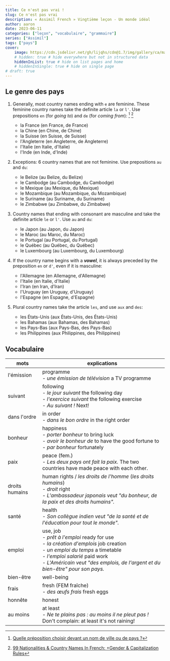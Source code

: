 ```yaml
---
title: Ce n'est pas vrai !
slug: Ce n'est pas vrai
description: « Assimil French » Vingtième leçon - Un monde idéal
author: aaron
date: 2023-06-11
categories: ["leçon", "vocabulaire", "grammaire"]
series: ["Assimil"]
tags: ["pays"]
cover: 
    image: https://cdn.jsdelivr.net/gh/lijqhs/cdn@1.7/img/gallery/ca/mark-koch-KiRlN3jjVNU-unsplash.jpg
    # hidden: true # hide everywhere but not in structured data
    hiddenInList: true # hide on list pages and home
    # hiddenInSingle: true # hide on single page
# draft: true
---
```


## Le genre des pays

1. Generally, most country names ending with `e` are feminine. These feminine country names take the definite article `la` or `l'`. Use prepositions `en` (for *going to*) and `de` (for *coming from*): [^1] [^2]
   - la France (en France, de France)
   - la Chine (en Chine, de Chine)
   - la Suisse (en Suisse, de Suisse)
   - l'Angleterre (en Angleterre, de Angleterre)
   - l'Italie (en Italie, d'Italie)
   - l'Inde (en Inde, d'Inde)

2. Exceptions: 6 country names that are not feminine. Use prepositions `au` and `du`:
   - le Belize (au Belize, du Belize)
   - le Cambodge (au Cambodge, du Cambodge)
   - le Mexique (au Mexique, du Mexique)
   - le Mozambique (au Mozambique, du Mozambique)
   - le Suriname (au Suriname, du Suriname)
   - le Zimbabwe (au Zimbabwe, du Zimbabwe)

3. Country names that ending with consonant are masculine and take the definite article `le` or `l'`. Use `au` and `du`:
   - le Japon (au Japon, du Japon)
   - le Maroc (au Maroc, du Maroc)
   - le Portugal (au Portugal, du Portugal)
   - le Québec (au Québec, du Québec)
   - le Luxembourg (au Luxembourg, du Luxembourg)

4. If the country name begins with a ***vowel***, it is always preceded by the preposition `en` or `d'`, even if it is masculine:
   - l'Allemagne (en Allemagne, d'Allemagne)
   - l'Italie (en Italie, d'Italie)
   - l'Iran (en Iran, d'Iran)
   - l'Uruguay (en Uruguay, d'Uruguay)
   - l'Espagne (en Espagne, d'Espagne)

5. Plural country names take the article `les`, and use `aux` and `des`:
   - les États-Unis (aux États-Unis, des États-Unis)
   - les Bahamas (aux Bahamas, des Bahamas)
   - les Pays-Bas (aux Pays-Bas, des Pays-Bas)
   - les Philippines (aux Philippines, des Philippines)

[^1]: [Quelle préposition choisir devant un nom de ville ou de pays ?](https://www.francaisauthentique.com/prepositions-devant-noms-ville-pays/)
[^2]: [99 Nationalities & Country Names In French: +Gender & Capitalization Rules](https://www.annieandre.com/nationalities-in-french-country-names-gender/)

## Vocabulaire

| mots | explications |
| ---- | ---- | 
| l'émission | programme </br> - *une émission de télévision* a TV programme |
| suivant | following </br> - *le jour suivant* the following day </br> - *l'exercice suivant* the following exercise </br> - *Au suivant !* Next! |
| dans l'ordre | in order </br> - *dans le bon ordre* in the right order |
| bonheur | happiness </br> - *porter bonheur* to bring luck </br> - *avoir le bonheur de* to have the good fortune to </br> - *par bonheur* fortunately |
| paix | peace (fem.) </br> - *Les deux pays ont fait la paix.* The two countries have made peace with each other. |
| droits humains | human rights / *les droits de l'homme* (*les droits humains*) </br> - *droit* right </br> - *L'ambassadeur japonais veut "du bonheur, de la paix et des droits humains".* |
| santé | health </br> - *Son collègue indien veut "de la santé et de l'éducation pour tout le monde".* |
| emploi | use, job </br> - *prêt à l'emploi* ready for use </br> - *la création d'emplois* job creation </br> - *un emploi du temps* a timetable </br> - *l'emploi salarié* paid work </br> - *L'Américain veut "des emplois, de l'argent et du bien-être" pour son pays.* |
| bien-être | well-being |
| frais | fresh (FEM fraîche) </br> - *des œufs frais* fresh eggs | 
| honnête | honest |
| au moins | at least </br> - *Ne te plains pas : au moins il ne pleut pas !* Don't complain: at least it's not raining! |